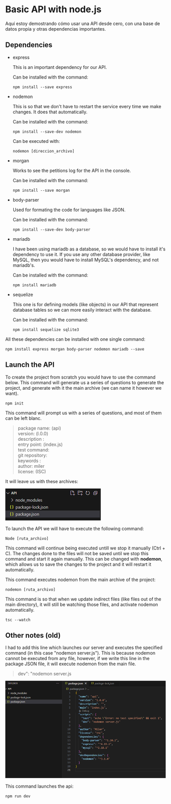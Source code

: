 # Basic API with node.js
Aquí estoy demostrando cómo usar una API desde cero, con una base de datos propia y otras dependencias importantes.


## Dependencies

- express 

    This is an important dependency for our API.

    Can be installed with the command:
    ```
    npm install --save express
    ```

- nodemon 

    This is so that we don't have to restart the service every time we make changes. It does that automatically.

    Can be installed with the command:
    ```
    npm install --save-dev nodemon
    ```

    Can be executed with:
    ```
    nodemon [direccion_archivo]
    ```

- morgan 

    Works to see the petitions log for the API in the console.

    Can be installed with the command:
    ```
    npm install --save morgan
    ```

- body-parser 

    Used for formating the code for languages like JSON.

    Can be installed with the command:
    ```
    npm install --save-dev body-parser
    ```

- mariadb 

    I have been using mariadb as a database, so we would have to install it's dependency to use it.
    If you use any other database provider, like MySQL, then you would have to install MySQL's dependency, and not mariadb's.

    Can be installed with the command:
    ```
    npm install mariadb
    ```
- sequelize

    This one is for defining models (like objects) in our API that represent database tables so we can more easily interact with the database.

    Can be installed with the command:

    ```
    npm install sequelize sqlite3
    ```

 
All these dependencies can be installed with one single command:

```
npm install express morgan body-parser nodemon mariadb --save
```

 

 

## Launch the API

To create the project from scratch you would have to use the command below. This command will generate us a series of questions to generate the project,
and generate with it the main archive (we can name it however we want).
 
```
npm init
``` 

This command will prompt us with a series of questions, and most of them can be left blanc. 

>package name: (api)  
>version: (l.0.0)  
>description :  
>entry point: (index.js)  
>test command:  
>git repository:  
>keywords :  
>author: miler  
>license: (ISC)  


It will leave us with these archives:

![](README_images/archivos.png)



To launch the API we will have to execute the following command:

 
```
Node [ruta_archivo]
```

 
This command will continue being executed untill we stop it manually (Ctrl + C). The changes done to the files will not be saved until we stop this command and start it again manually. This can be changed with **nodemon**, which allows us to save the changes to the project and it will restart it automatically.

This command executes nodemon from the main archive of the project:
```
nodemon [ruta_archivo] 
```


This command is so that when we update indirect files (like files out of the main directory), it will still be watching those files, and activate nodemon automatically.
 
```
tsc --watch 
```
 


## Other notes (old)

I had to add this line which launches our server and executes the specified command (in this case "nodemon server.js"). This is because nodemon cannot be executed from any file, however, if we write this line in the package JSON file, it will execute nodemon from the main file.

>dev": "nodemon server.js

![](./README_images/packageJson.png)


This command launches the api:

```
npm run dev
```

